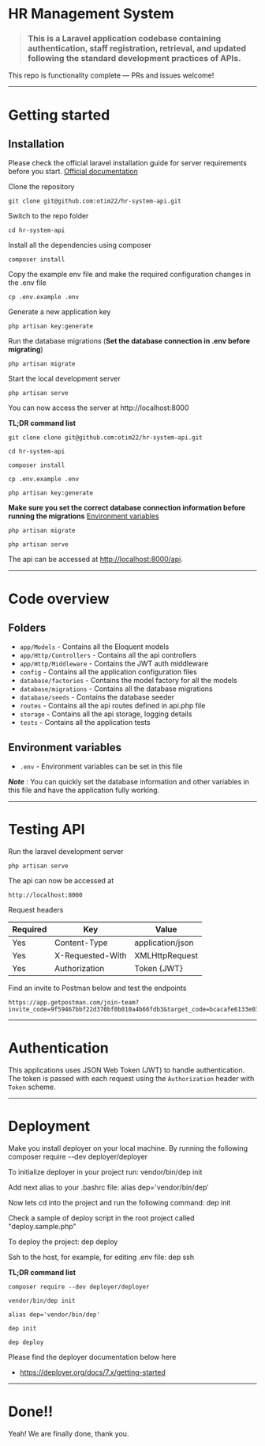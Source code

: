 # HR Management System

> ### This is a Laravel application codebase containing authentication, staff registration, retrieval, and updated following the standard development practices of APIs.

This repo is functionality complete — PRs and issues welcome!

----------

# Getting started

## Installation

Please check the official laravel installation guide for server requirements before you start. [Official documentation](https://laravel.com/docs/11.x)


Clone the repository

    git clone git@github.com:otim22/hr-system-api.git

Switch to the repo folder

    cd hr-system-api

Install all the dependencies using composer

    composer install

Copy the example env file and make the required configuration changes in the .env file

    cp .env.example .env

Generate a new application key

    php artisan key:generate

Run the database migrations (**Set the database connection in .env before migrating**)

    php artisan migrate

Start the local development server

    php artisan serve

You can now access the server at http://localhost:8000

**TL;DR command list**

    git clone clone git@github.com:otim22/hr-system-api.git
    
    cd hr-system-api
    
    composer install
    
    cp .env.example .env
    
    php artisan key:generate
    
**Make sure you set the correct database connection information before running the migrations** [Environment variables](#environment-variables)

    php artisan migrate
    
    php artisan serve

<!-- ***Note*** : It's recommended to have a clean database before seeding. You can refresh your migrations at any point to clean the database by running the following command

    php artisan migrate:refresh -->
    
The api can be accessed at [http://localhost:8000/api](http://localhost:8000).

----------

# Code overview

<!-- ## Dependencies

- [jwt-auth](https://github.com/tymondesigns/jwt-auth) - For authentication using JSON Web Tokens
- [lumen-generator](https://github.com/flipboxstudio/lumen-generator) - To add any Laravel code generator on your Lumen project
- [redis](https://github.com/illuminate/redis) - To handle any application caching 
- [inspector-laravel](https://github.com/inspector-apm/inspector-laravel) - To connect your Lumen application to Inspector. -->

## Folders

- `app/Models` - Contains all the Eloquent models
- `app/Http/Controllers` - Contains all the api controllers
- `app/Http/Middleware` - Contains the JWT auth middleware
- `config` - Contains all the application configuration files
- `database/factories` - Contains the model factory for all the models
- `database/migrations` - Contains all the database migrations
- `database/seeds` - Contains the database seeder
- `routes` - Contains all the api routes defined in api.php file
- `storage` - Contains all the api storage, logging details
- `tests` - Contains all the application tests

## Environment variables

- `.env` - Environment variables can be set in this file

***Note*** : You can quickly set the database information and other variables in this file and have the application fully working.

----------

# Testing API

Run the laravel development server

    php artisan serve

The api can now be accessed at

    http://localhost:8000

Request headers

| **Required** 	| **Key**              	| **Value**            	|
|----------	|------------------	|------------------	|
| Yes      	| Content-Type     	| application/json 	|
| Yes      	| X-Requested-With 	| XMLHttpRequest   	|
| Yes 	    | Authorization    	| Token {JWT}      	|


Find an invite to Postman below and test the endpoints

    https://app.getpostman.com/join-team?invite_code=9f59467bbf22d370bf0b010a4b66fdb3&target_code=bcacafe6133e03ca7339a31e70d18a92

----------
 
# Authentication
 
This applications uses JSON Web Token (JWT) to handle authentication. The token is passed with each request using the `Authorization` header with `Token` scheme.

----------
 
# Deployment
 
Make you install deployer on your local machine. By running the following 
    composer require --dev deployer/deployer
 
To initialize deployer in your project run:
    vendor/bin/dep init

Add next alias to your .bashrc file:
    alias dep='vendor/bin/dep'

Now lets cd into the project and run the following command:
    dep init

Check a sample of deploy script in the root project called "deploy.sample.php"

To deploy the project:
    dep deploy

Ssh to the host, for example, for editing .env file:
    dep ssh

**TL;DR command list**  

    composer require --dev deployer/deployer
    
    vendor/bin/dep init
    
    alias dep='vendor/bin/dep'
    
    dep init
    
    dep deploy

Please find the deployer documentation below here 
- https://deployer.org/docs/7.x/getting-started


----------

# Done!!

Yeah! We are finally done, thank you.